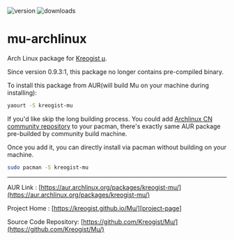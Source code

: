 ![version](https://img.shields.io/badge/Version-0.9.3:1-FF5174.svg?style=flat-square)
![downloads](https://img.shields.io/github/downloads/frantic1048/mu-archlinux/latest/total.svg?style=flat-square)

# mu-archlinux

Arch Linux package for [Kreogist µ][project-page].

Since version 0.9.3:1, this package no longer contains pre-compiled binary.

To install this package from AUR(will build Mu on your machine during installing):

```bash
yaourt -S kreogist-mu
```

If you'd like skip the long building process. You could add [Archlinux CN community repository](https://github.com/archlinuxcn/mirrorlist-repo) to your pacman, there's exactly same AUR package pre-builded by community build machine.

Once you add it, you can directly install via pacman without building on your machine.

```bash
sudo pacman -S kreogist-mu
```

---

AUR Link : [https://aur.archlinux.org/packages/kreogist-mu/](https://aur.archlinux.org/packages/kreogist-mu/)

Project Home : [https://kreogist.github.io/Mu/][project-page]

Source Code Repository: [https://github.com/Kreogist/Mu/](https://github.com/Kreogist/Mu/)

[project-page]:https://kreogist.github.io/Mu/
